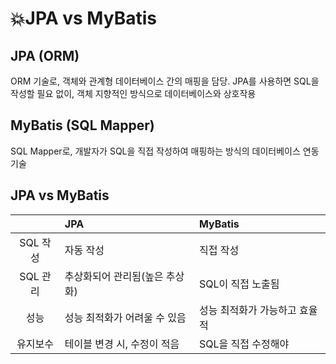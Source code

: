 # 💥JPA vs MyBatis

## JPA (ORM)
ORM 기술로, 객체와 관계형 데이터베이스 간의 매핑을 담당. JPA를 사용하면 SQL을 작성할 필요 없이, 객체 지향적인 방식으로 데이터베이스와 상호작용

## MyBatis (SQL Mapper)
SQL Mapper로, 개발자가 SQL을 직접 작성하여 매핑하는 방식의 데이터베이스 연동 기술

## JPA vs MyBatis

|          | JPA                            | MyBatis                       |
| :------: | :----------------------------- | :---------------------------- |
| SQL 작성 | 자동 작성                      | 직접 작성                     |
| SQL 관리 | 추상화되어 관리됨(높은 추상화) | SQL이 직접 노출됨             |
|   성능   | 성능 최적화가 어려울 수 있음   | 성능 최적화가 가능하고 효율적 |
| 유지보수 | 테이블 변경 시, 수정이 적음    | SQL을 직접 수정해야           |